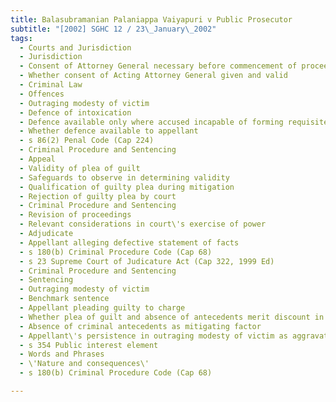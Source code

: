 ```yaml
---
title: Balasubramanian Palaniappa Vaiyapuri v Public Prosecutor 
subtitle: "[2002] SGHC 12 / 23\_January\_2002"
tags:
  - Courts and Jurisdiction
  - Jurisdiction
  - Consent of Attorney General necessary before commencement of proceedings
  - Whether consent of Acting Attorney General given and valid
  - Criminal Law
  - Offences
  - Outraging modesty of victim
  - Defence of intoxication
  - Defence available only where accused incapable of forming requisite mens rea
  - Whether defence available to appellant
  - s 86(2) Penal Code (Cap 224)
  - Criminal Procedure and Sentencing
  - Appeal
  - Validity of plea of guilt
  - Safeguards to observe in determining validity
  - Qualification of guilty plea during mitigation
  - Rejection of guilty plea by court
  - Criminal Procedure and Sentencing
  - Revision of proceedings
  - Relevant considerations in court\'s exercise of power
  - Adjudicate
  - Appellant alleging defective statement of facts
  - s 180(b) Criminal Procedure Code (Cap 68)
  - s 23 Supreme Court of Judicature Act (Cap 322, 1999 Ed)
  - Criminal Procedure and Sentencing
  - Sentencing
  - Outraging modesty of victim
  - Benchmark sentence
  - Appellant pleading guilty to charge
  - Whether plea of guilt and absence of antecedents merit discount in sentence
  - Absence of criminal antecedents as mitigating factor
  - Appellant\'s persistence in outraging modesty of victim as aggravating factor
  - s 354 Public interest element
  - Words and Phrases
  - \'Nature and consequences\'
  - s 180(b) Criminal Procedure Code (Cap 68)

---
```


